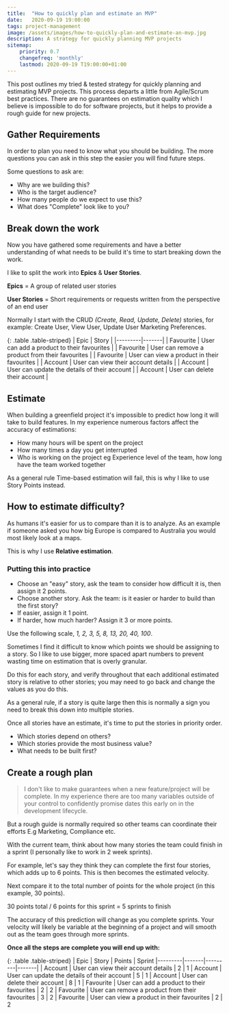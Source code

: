 ```yaml
---
title:  "How to quickly plan and estimate an MVP"
date:   2020-09-19 19:00:00
tags: project-management
image: /assets/images/how-to-quickly-plan-and-estimate-an-mvp.jpg
description: A strategy for quickly planning MVP projects
sitemap:
    priority: 0.7
    changefreq: 'monthly'
    lastmod: 2020-09-19 T19:00:00+01:00
---
```


This post outlines my tried & tested strategy for quickly planning and estimating MVP projects.
This process departs a little from Agile/Scrum best practices. There are no guarantees on estimation quality which I believe is impossible to do for software projects, but it helps to provide a rough guide for new projects.

## Gather Requirements
In order to plan you need to know what you should be building.
The more questions you can ask in this step the easier you will find future steps. 

Some questions to ask are:

- Why are we building this?
- Who is the target audience?
- How many people do we expect to use this?
- What does "Complete" look like to you?  

## Break down the work

Now you have gathered some requirements and have a better understanding of what needs
to be build it's time to start breaking down the work.

I like to split the work into **Epics** & **User Stories**.

**Epics** = A group of related user stories

**User Stories** = Short requirements or requests written from the perspective of an end user

Normally I start with the CRUD *(Create, Read, Update, Delete)* stories, for example: Create User, View User, Update User Marketing Preferences. 

{: .table .table-striped}
| Epic   | Story |
|---------|-------|
| Favourite    | User can add a product to their favourites   |
| Favourite    | User can remove a product from their favourites   |
| Favourite    | User can view a product in their favourites   |
| Account    | User can view their account details   |
| Account    | User can update the details of their account   |
| Account    | User can delete their account   |

## Estimate

When building a greenfield project it's impossible to predict how long it will take to build features.
In my experience numerous factors affect the accuracy of estimations:

- How many hours will be spent on the project
- How many times a day you get interrupted
- Who is working on the project eg Experience level of the team, how long have the team worked together

As a general rule Time-based estimation will fail, this is why I like to use Story Points instead.

## How to estimate difficulty?

As humans it's easier for us to compare than it is to analyze.
As an example if someone asked you how big Europe is compared to Australia you would most likely look at a maps.

This is why I use **Relative estimation**.

### Putting this into practice

- Choose an "easy" story, ask the team to consider how difficult it is, then assign it 2 points.
- Choose another story. Ask the team: is it easier or harder to build than the first story?
- If easier, assign it 1 point.
- If harder, how much harder? Assign it 3 or more points.

Use the following scale, *1, 2, 3, 5, 8, 13, 20, 40, 100*.

Sometimes I find it difficult to know which points we should be assigning to a story.
So I like to use bigger, more spaced apart numbers to prevent wasting time on estimation that is overly granular. 

Do this for each story, and verify throughout that each additional estimated story is relative to other stories; you may need to go back and change the values as you do this.

As a general rule, if a story is quite large then this is normally a sign you need to break this down into multiple stories.

Once all stories have an estimate, it's time to put the stories in priority order.

- Which stories depend on others? 
- Which stories provide the most business value?
- What needs to be built first?

## Create a rough plan

> I don't like to make guarantees when a new feature/project will be complete.
In my experience there are too many variables outside of your control
to confidently promise dates this early on in the development lifecycle. 

But a rough guide is normally required so other teams can coordinate their efforts E.g Marketing, Compliance etc.

With the current team, think about how many stories the team could finish in a sprint (I personally like to work in 2 week sprints).

For example, let's say they think they can complete the first four stories, which adds up to 6 points. This is then becomes the estimated velocity.

Next compare it to the total number of points for the whole project (in this example, 30 points).

30 points total / 6 points for this sprint = 5 sprints to finish

The accuracy of this prediction will change as you complete sprints.
Your velocity will likely be variable at the beginning of a project and will smooth out as the team goes through more sprints.

**Once all the steps are complete you will end up with:**

{: .table .table-striped}
| Epic   | Story | Points | Sprint
|---------|-------|---------|-------| 
| Account    | User can view their account details   | 2 | 1
| Account    | User can update the details of their account   | 5 | 1
| Account    | User can delete their account   | 8 | 1
| Favourite    | User can add a product to their favourites   | 2 | 2
| Favourite    | User can remove a product from their favourites   | 3 | 2
| Favourite    | User can view a product in their favourites   | 2 | 2
